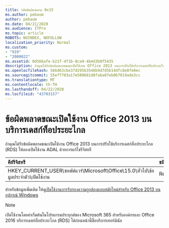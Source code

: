 ```yaml
---
title: รหัสข้อผิดพลาด 0x15
ms.author: pebaum
author: pebaum
ms.date: 04/21/2020
ms.audience: ITPro
ms.topic: article
ROBOTS: NOINDEX, NOFOLLOW
localization_priority: Normal
ms.custom:
- "919"
- "2000022"
ms.assetid: 0d566afe-b21f-4f1b-8ca9-4b4d3b0f5435
description: ถ้าคุณได้รับข้อผิดพลาดขณะเปิดใช้งาน Office 2013 บนการปรับใช้บริการเดสก์ท็อประยะไกล (RDS) ให้ลองเปิดใช้งาน ADAL ด้วยการแก้ไขรีจิสทรี
ms.openlocfilehash: 566d63cbe37d295b3546b9d7d5b14dfc8e8fe0ec
ms.sourcegitcommit: 55eff703a17e500681d8fa6a87eb067019ade3cc
ms.translationtype: MT
ms.contentlocale: th-TH
ms.lasthandoff: 04/22/2020
ms.locfileid: "43703157"
---
```

# <a name="error-while-activation-office-2013-on-remote-desktop-services"></a>ข้อผิดพลาดขณะเปิดใช้งาน Office 2013 บนบริการเดสก์ท็อประยะไกล

ถ้าคุณได้รับข้อผิดพลาดขณะเปิดใช้งาน Office 2013 บนการปรับใช้บริการเดสก์ท็อประยะไกล (RDS) ให้ลองเปิดใช้งาน ADAL ด้วยการแก้ไขรีจิสทรี
  
|**คีย์รีจิสทรี**|**ชนิด**|**ค่า**|
|:-----|:-----|:-----|
|HKEY_CURRENT_USER\ซอฟต์แวร์\Microsoft\Office\15.0\ทั่วไป\ข้อมูลประจําตัว\เปิดใช้งาน  <br/> |Reg_dword  <br/> |1  <br/> |

สําหรับข้อมูลเพิ่มเติม ให้ดู[เปิดใช้งานการรับรองความถูกต้องแบบสมัยใหม่สําหรับ Office 2013 บนอุปกรณ์ Windows](https://docs.microsoft.com/office365/admin/security-and-compliance/enable-modern-authentication)
  
> [!NOTE]
>  เปิดใช้งานโดยค่าเริ่มต้นในโปรแกรมประยุกต์ของ Microsoft 365 สําหรับองค์กรและ Office 2016 บริการเดสก์ท็อประยะไกล (RDS) ได้ก่อนหน้านี้ชื่อบริการเทอร์มินัล
  